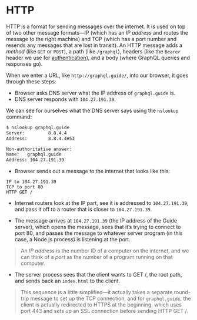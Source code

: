 # HTTP

HTTP is a format for sending messages over the internet. It is used on top of two other message formats—IP (which has an *IP address* and routes the message to the right machine) and TCP (which has a port number and resends any messages that are lost in transit). An HTTP message adds a *method* (like `GET` or `POST`), a path (like `/graphql`), headers (like the `Bearer` header we use for [authentication](authentication.md)), and a body (where GraphQL queries and responses go). 

When we enter a URL, like `http://graphql.guide/`, into our browser, it goes through these steps:

- Browser asks DNS server what the IP address of `graphql.guide` is.
- DNS server responds with `104.27.191.39`.

We can see for ourselves what the DNS server says using the `nslookup` command:

```sh
$ nslookup graphql.guide
Server:         8.8.4.4
Address:        8.8.4.4#53

Non-authoritative answer:
Name:   graphql.guide
Address: 104.27.191.39
```

- Browser sends out a message to the internet that looks like this:

```
IP to 104.27.191.39
TCP to port 80
HTTP GET /
```

- Internet routers look at the IP part, see it is addressed to `104.27.191.39`, and pass it off to a router that is closer to `104.27.191.39`.

- The message arrives at `104.27.191.39` (the IP address of the Guide server), which opens the message, sees that it’s trying to connect to port 80, and passes the message to whatever server program (in this case, a Node.js process) is listening at the port. 

> An *IP address* is the number ID of a computer on the internet, and we can think of a *port* as the number of a program running on that computer.

- The server process sees that the client wants to GET /, the root path, and sends back an `index.html` to the client.

> This sequence is a little simplified—it actually takes a separate round-trip message to set up the TCP connection, and for `graphql.guide`, the client is actually redirected to HTTPS at the beginning, which uses port 443 and sets up an SSL connection before sending HTTP GET /.

